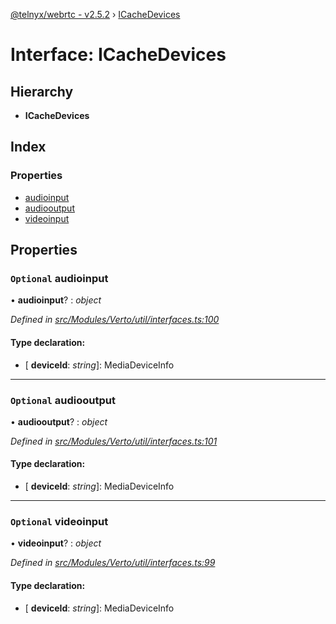 [@telnyx/webrtc - v2.5.2](../README.md) › [ICacheDevices](icachedevices.md)

# Interface: ICacheDevices

## Hierarchy

* **ICacheDevices**

## Index

### Properties

* [audioinput](icachedevices.md#optional-audioinput)
* [audiooutput](icachedevices.md#optional-audiooutput)
* [videoinput](icachedevices.md#optional-videoinput)

## Properties

### `Optional` audioinput

• **audioinput**? : *object*

*Defined in [src/Modules/Verto/util/interfaces.ts:100](https://github.com/team-telnyx/webrtc/blob/main/packages/js/src/Modules/Verto/util/interfaces.ts#L100)*

#### Type declaration:

* \[ **deviceId**: *string*\]: MediaDeviceInfo

___

### `Optional` audiooutput

• **audiooutput**? : *object*

*Defined in [src/Modules/Verto/util/interfaces.ts:101](https://github.com/team-telnyx/webrtc/blob/main/packages/js/src/Modules/Verto/util/interfaces.ts#L101)*

#### Type declaration:

* \[ **deviceId**: *string*\]: MediaDeviceInfo

___

### `Optional` videoinput

• **videoinput**? : *object*

*Defined in [src/Modules/Verto/util/interfaces.ts:99](https://github.com/team-telnyx/webrtc/blob/main/packages/js/src/Modules/Verto/util/interfaces.ts#L99)*

#### Type declaration:

* \[ **deviceId**: *string*\]: MediaDeviceInfo
